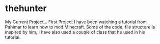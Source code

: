 # thehunter
My Current Project... First Project
I have been watching a tutorial from Pahimar to learn how to mod Minecraft.
Some of the code, file structure is inspired by him, I have also used a couple
of class that he used in his tutorial.
